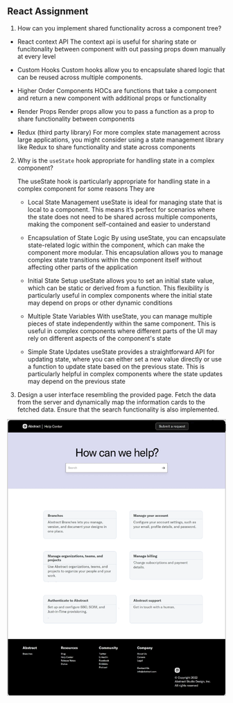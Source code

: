## React Assignment

1. How can you implement shared functionality across a component tree?

  * React context API
    The context api is useful for sharing state or funcitonality between component with out passing props down manually at every level 

  * Custom Hooks
    Custom hooks allow you to encapsulate shared logic that can be reused across multiple components.

  * Higher Order Components
    HOCs are functions that take a component and return a new component with additional props or functionality

  * Render Props
    Render props allow you to pass a function as a prop to share functionality between components

  * Redux (third party library)
    For more complex state management across large applications, you might consider using a state management library like Redux  to share functionality and state across components

2. Why is the `useState` hook appropriate for handling state in a complex component?

    The useState hook is particularly appropriate for handling state in a complex component for some reasons
    They are

    * Local State Management
      useState is ideal for managing state that is local to a component. This means it’s perfect for scenarios where the state does not need to be shared across multiple components, making the component self-contained and easier to understand

    * Encapsulation of State Logic
      By using useState, you can encapsulate state-related logic within the component, which can make the component more modular. This encapsulation allows you to manage complex state transitions within the component itself without affecting other parts of the application

    * Initial State Setup
      useState allows you to set an initial state value, which can be static or derived from a function. This flexibility is particularly useful in complex components where the initial state may depend on props or other dynamic conditions

    * Multiple State Variables
      With useState, you can manage multiple pieces of state independently within the same component. This is useful in complex components where different parts of the UI may rely on different aspects of the component's state

    * Simple State Updates
      useState provides a straightforward API for updating state, where you can either set a new value directly or use a function to update state based on the previous state. This is particularly helpful in complex components where the state updates may depend on the previous state

3. Design a user interface resembling the provided page. Fetch the data from the server and dynamically map the information cards to the fetched data. Ensure that the search functionality is also implemented.

![Logo](UI-Screen-1.png)
